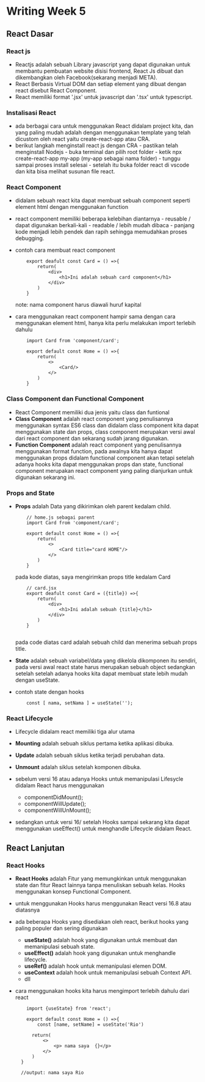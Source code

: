 # Writing Week 5

## React Dasar

### React js

- Reactjs adalah sebuah Library javascript yang dapat digunakan untuk membantu pembuatan website disisi frontend, React Js dibuat dan dikembangkan oleh Facebook(sekarang menjadi META).
- React Berbasis Virtual DOM dan setiap element yang dibuat dengan react disebut React Component.
- React memiliki format '.jsx' untuk javascript dan '.tsx' untuk typescript.

### Instalisasi React

- ada berbagai cara untuk menggunakan React didalam project kita, dan yang paling mudah adalah dengan menggunakan template yang telah dicustom oleh react yaitu create-react-app atau CRA.
- berikut langkah menginstall react js dengan CRA - pastikan telah menginstall Nodejs - buka terminal dan pilih root folder - ketik npx create-react-app my-app (my-app sebagai nama folder) - tunggu sampai proses install selesai - setelah itu buka folder react di vscode dan kita bisa melihat susunan file react.

### React Component

- didalam sebuah react kita dapat membuat sebuah component seperti element html dengan menggunakan function
- react component memiliki beberapa kelebihan diantarnya - reusable / dapat digunakan berkali-kali - readable / lebih mudah dibaca - panjang kode menjadi lebih pendek dan rapih sehingga memudahkan proses debugging.
- contoh cara membuat react component

  ```
      export deafult const Card = () =>{
          return(
              <div>
                  <h1>Ini adalah sebuah card component</h1>
              </div>
          )
      }

  ```

  note: nama component harus diawali huruf kapital

- cara menggunakan react component hampir sama dengan cara menggunakan element html, hanya kita perlu melakukan import terlebih dahulu

  ```
      import Card from 'component/card';

      export default const Home = () =>{
          return(
              <>
                  <Card/>
              </>
          )
      }

  ```

### Class Component dan Functional Component

- React Component memiliki dua jenis yaitu class dan funtional
- **Class Component** adalah react component yang penulisannya menggunakan syntax ES6 class dan didalam class component kita dapat menggunakan state dan props, class component merupakan versi awal dari react component dan sekarang sudah jarang digunakan.
- **Function Component** adalah react component yang penulisannya menggunakan format function, pada awalnya kita hanya dapat menggunakan props didalam functional component akan tetapi setelah adanya hooks kita dapat menggunakan props dan state, functional component merupakan react component yang paling dianjurkan untuk digunakan sekarang ini.

### Props and State

- **Props** adalah Data yang dikirimkan oleh parent kedalam child.

  ```
      // home.js sebagai parent
      import Card from 'component/card';

      export default const Home = () =>{
          return(
              <>
                  <Card title="card HOME"/>
              </>
          )
      }
  ```

  pada kode diatas, saya mengirimkan props title kedalam Card

  ```
      // card.jsx
      export deafult const Card = ({title}) =>{
          return(
              <div>
                  <h1>Ini adalah sebuah {title}</h1>
              </div>
          )
      }


  ```

  pada code diatas card adalah sebuah child dan menerima sebuah props title.

- **State** adalah sebuah variabel/data yang dikelola dikomponen itu sendiri, pada versi awal react state harus merupakan sebuah object sedangkan setelah setelah adanya hooks kita dapat membuat state lebih mudah dengan useState.
- contoh state dengan hooks

  ```
      const [ nama, setNama ] = useState('');

  ```

### React Lifecycle

- Lifecycle didalam react memiliki tiga alur utama

- **Mounting** adalah sebuah siklus pertama ketika aplikasi dibuka.
- **Update** adalah sebuah siklus ketika terjadi perubahan data.
- **Unmount** adalah siklus setelah komponen dibuka.

- sebelum versi 16 atau adanya Hooks untuk memanipulasi Lifesycle didalam React harus menggunakan
  - componentDidMount();
  - componentWillUpdate();
  - componentWillUnMount();
- sedangkan untuk versi 16/ setelah Hooks sampai sekarang kita dapat menggunakan useEffect() untuk menghandle Lifecycle didalam React.

## React Lanjutan

### React Hooks

- **React Hooks** adalah Fitur yang memungkinkan untuk menggunakan state dan fitur React lainnya tanpa menuliskan sebuah kelas. Hooks menggunakan konsep Functional Component.

- untuk menggunakan Hooks harus menggunakan React versi 16.8 atau diatasnya

- ada beberapa Hooks yang disediakan oleh react, berikut hooks yang paling populer dan sering digunakan
  - **useState()** adalah hook yang digunakan untuk membuat dan memanipulasi sebuah state.
  - **useEffect()** adalah hook yang digunakan untuk menghandle lifecycle.
  - **useRef()** adalah hook untuk memanipulasi elemen DOM.
  - **useContext** adalah hook untuk memanipulasi sebuah Context API.
  - dll
- cara menggunakan hooks kita harus mengimport terlebih dahulu dari react

  ```
      import {useState} from 'react';

      export default const Home = () =>{
          const [name, setName] = useState('Rio')

        return(
            <>
                <p> nama saya  {}</p>
            </>
        )
    }

    //output: nama saya Rio

  ```
